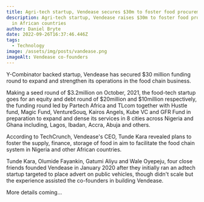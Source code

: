 ```yaml
---
title: Agri-tech startup, Vendease secures $30m to foster food procurement
description: Agri-tech startup, Vendease raises $30m to foster food procurement
  in African countries
author: Daniel Bryte
date: 2022-09-26T16:37:46.446Z
tags:
  - Technology
image: /assets/img/posts/vandease.png
imageAlt: Vendease co-founders
---
```

Y-Combinator backed startup, Vendease has secured $30 million funding round to expand and strengthen its operations in the food chain business.

Making a seed round of $3.2million on October, 2021, the food-tech startup goes for an equity and debt round of $20million and $10million respectively, the funding round led by Partech Africa and TLcom together with Hustle fund, Magic Fund, VentureSouq, Kairos Angels, Kube VC and GFR Fund in preparation to expand and dense its services in 8 cities across Nigeria and Ghana including, Lagos, Ibadan, Accra, Abuja and others.

According to TechCrunch, Vendease's CEO, Tunde Kara revealed plans to foster the supply, finance, storage of food in aim to facilitate the food chain system in Nigeria and other African countries.

Tunde Kara, Olumide Fayankin, Gatumi Aliyu and Wale Oyepeju, four close friends founded Vendease in January 2020 after they initially ran an adtech startup targeted to place advert on public vehicles, though didn't scale but the experience assisted the co-founders in building Vendease.

M﻿ore details coming...